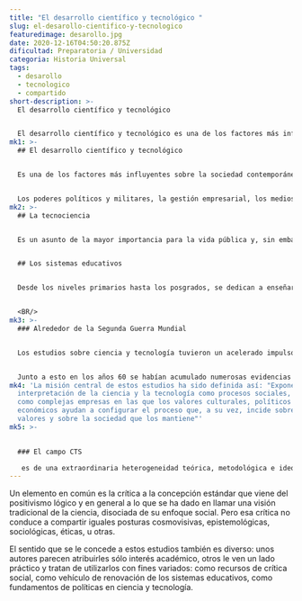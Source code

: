 ```yaml
---
title: "El desarrollo científico y tecnológico "
slug: el-desarollo-cientifico-y-tecnologico
featuredimage: desarollo.jpg
date: 2020-12-16T04:50:20.875Z
dificultad: Preparatoria / Universidad
categoria: Historia Universal
tags:
  - desarollo
  - tecnologico
  - compartido
short-description: >-
  El desarrollo científico y tecnológico 


  El desarrollo científico y tecnológico es una de los factores más influyentes sobre la sociedad contemporánea
mk1: >-
  ## El desarrollo científico y tecnológico 


  Es una de los factores más influyentes sobre la sociedad contemporánea. La globalización mundial, polarizadora de la riqueza y el poder, sería impensable sin el avance de las fuerzas productivas que la ciencia y la tecnología han hecho posibles.


  Los poderes políticos y militares, la gestión empresarial, los medios de comunicación masiva, descansan sobre pilares científicos y tecnológicos. También la vida del ciudadano común está notablemente influida por los avances tecnocientíficos.
mk2: >-
  ## La tecnociencia 


  Es un asunto de la mayor importancia para la vida pública y, sin embargo, por su carácter especializado y el lenguaje esotérico al que recurre, su manejo suele estar en manos de grupos relativamente reducidos de expertos. Los expertos, además, suelen serlo en campos muy específicos y pocas veces tienen una visión global de una disciplina científica y menos aún de la ciencia en su conjunto.


  ## Los sistemas educativos


  Desde los niveles primarios hasta los posgrados, se dedican a enseñar la ciencia, sus contenidos, métodos, lenguajes. Desde luego, hay que saber de ciencia, pero -y es la tesis que defendemos- también debemos esforzarnos por saber algo sobre la ciencia, en especial sobre sus características culturales, sus rasgos epistemológicos, los conceptos éticos que la envuelven y su metabolismo con la sociedad.


  <BR/>
mk3: >-
  ### Alrededor de la Segunda Guerra Mundial 


  Los estudios sobre ciencia y tecnología tuvieron un acelerado impulso en Estados Unidos, Reino Unido y otros países industrializados. El tránsito a la Big Science (ejemplificado en los mega proyectos dedicados a la bomba atómica y el radar) demostró que era necesario crear personas aptas para la gestión de esos proyectos. Las universidades norteamericanas, atentas al nuevo mercado, se incorporaron a la formación de gestores en ciencia y tecnología.


  Junto a esto en los años 60 se habían acumulado numerosas evidencias de que el desarrollo científico y tecnológico podía traer consecuencias negativas a la sociedad a través de su uso militar, el impacto ecológico u otras vías por lo cual se fue afirmando una preocupación ética y política en relación con la ciencia y la tecnología que marcó el carácter de los estudios sobre ellas. Se formó una especie de consenso básico: "Si bien la ciencia y la tecnología nos proporcionan numerosos y positivos beneficios, también traen consigo impactos negativos, de los cuales algunos son imprevisibles, pero todos ellos reflejan los valores, perspectivas y visiones de quienes están en condiciones de tomar decisiones concernientes al conocimiento científico y tecnológico"
mk4: 'La misión central de estos estudios ha sido definida así: "Exponer una
  interpretación de la ciencia y la tecnología como procesos sociales, es decir,
  como complejas empresas en las que los valores culturales, políticos y
  económicos ayudan a configurar el proceso que, a su vez, incide sobre dichos
  valores y sobre la sociedad que los mantiene"'
mk5: >-
  

  ### El campo CTS

   es de una extraordinaria heterogeneidad teórica, metodológica e ideológica. Digamos que el elemento que los enlaza es la preocupación teórica por los nexos ciencia - tecnología - sociedad. Pero esas preocupaciones se asumen desde muy diferentes posiciones teórico - metodológicas y con muy variados propósitos.
---
```



Un elemento en común es la crítica a la concepción estándar que viene del positivismo lógico y en general a lo que se ha dado en llamar una visión tradicional de la ciencia, disociada de su enfoque social. Pero esa crítica no conduce a compartir iguales posturas cosmovisivas, epistemológicas, sociológicas, éticas, u otras.

El sentido que se le concede a estos estudios también es diverso: unos autores parecen atribuirles sólo interés académico, otros le ven un lado práctico y tratan de utilizarlos con fines variados: como recursos de crítica social, como vehículo de renovación de los sistemas educativos, como fundamentos de políticas en ciencia y tecnología.
